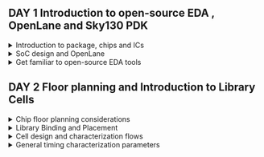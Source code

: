 
## DAY 1 Introduction to open-source EDA , OpenLane and Sky130 PDK


<details>
  
<summary>
Introduction to package, chips and ICs
</summary>

The chip design process begins with conceptualization, where the designers outline the high-level functionality, goals, and specifications of the chip.Processor interfaces all the instructions that are performed on the board(micro-controller).


![image](https://github.com/NharikaVulchi/Advanced-Physical_Design_Using_OpenLane/assets/83216569/2b3cf20b-89a0-402a-b10c-83f26b25a103)

1. Chip is the IC of the board, all the on-board pins are interfaced with the processing unit.
2. PADS are the interface between the signals which mvoe into and outside the chip
3. Core of the chip is Digital Logic Unit where the digital instructions are performed.
4. The chip design is fabricated on silicon, this is called a die

![image](https://github.com/NharikaVulchi/Advanced-Physical_Design_Using_OpenLane/assets/83216569/db38c896-fe93-4a9c-abfd-ba519034f29a)

1. A sample RISC-V SoC is shown in the below figure.
2. PLL, ADC, SRAM's on the chip are the foundry IPs(Intellectual property)
3. macros are the digital units 

![image](https://github.com/NharikaVulchi/Advanced-Physical_Design_Using_OpenLane/assets/83216569/049e4aa9-096e-448a-b74d-514a3440da38)


![image](https://github.com/NharikaVulchi/Advanced-Physical_Design_Using_OpenLane/assets/83216569/5c893594-2d1b-4f11-a151-d4d4e795aeea)



**Introduction to RISC-V**


RISC-V is an open-source instruction set architecture (ISA) designed with simplicity and versatility. It features a modular structure, enabling custom extensions for diverse applications. Its load-store memory model and compact register set streamline execution. Privilege levels ensure secure operation. RISC-V suits embedded systems to high-performance computing, fostering innovation through open collaboration and customization. It is a 64 bit architecture.

Applications to Hardware: There are 3 major steps of how an application can be run on hardware, which are as follows:

Operating System:

Interface between hardware and user.

Compiler

Converts the high level language to respective instruction set which are hardware specific such as MIPS, Intel or RISC-V.

Assembler

Converts the output from compiler, to binary language which are further fed to the hardware.

</details>

<details>
<summary>
SoC design and OpenLane
</summary>


**Introduction to all components of open-source digital ASIC design**

Digital ASIC design basic elements:


1. RTL IP's (Register Transfer Level Intellectual Property ):RTL IPs are pre-designed and pre-verified building blocks of digital logic circuits. These blocks are created using hardware description languages (HDLs) like Verilog or VHDL. RTL IPs can include components such as adders, multiplexers, flip-flops, memory blocks, and more.
2. EDA tools (Electronic Design Automation) : EDA tools are software applications that facilitate the design, analysis, simulation, and verification of electronic circuits and systems. In ASIC design, EDA tools are essential for tasks like RTL synthesis, logic optimization, floor planning, placement, routing, and timing analysis. These tools help automate many aspects of the design process, improve design productivity, and ensure that the ASIC meets its performance and power consumption requirements.
3. PDK Data (process design kits) :Collection of files to model a fabrication process for the EDA tools used to design an IC. Few of them are device models, digital standard cell libraries, I/O libraries.


**Opensource RTL Designs: github, librecores, opencores**

**Opensource EDA tools: QFlow, OpenROAD, OpenLANE**

**Opensource PDK data: Google Skywater130 PDK**

![image](https://github.com/NharikaVulchi/Advanced-Physical_Design_Using_OpenLane/assets/83216569/96edde63-0411-4c58-85cb-cd8b04b2e50c)




**Simplified RTL2GDS flow**

Major steps in RTL to GDS flow are described below:




1. **Synthesis** : Design is translated to circuits made of components which are the logic cells. Eah stndard cell have a regular layout. Cell width is variable and discrete . Each cell has different views which comes with the EDA tools.RTL code is transformed into a gate-level netlist using synthesis tools. These tools map RTL constructs into specific gates and optimize the design for area, power, and speed.

2. **Floor and power planning** : Planning the silicon area on which we fabricate our design to create robust power distribution. Rows, pin locations and routing tracks are designed here. In power planning, power pins are connected to all the cells through power straps, pads and rings.

3. **Placement** : Gate level netlist cells are placed on the rows such that interconnect delay is reduced and to enable better routing. This is done in 2 steps:
       --> Global placement : Finds the optimal positions for all cells, which can nvolve cell overlapping
       --> Detailed placement : Positions are minimally altered to their fixed positions

4. **Clock Tree Synthesis** : After the placement , we deliver clock to all the cell components by creating the clock distribution network. The clock network is in the shape of a tree, with the clock as node and all the elements as leaves. The clock should be delivered to all the cells with minimum skew and latency. Clock Skew means the arrival of time at different cells at different times.

   
![image](https://github.com/NharikaVulchi/Advanced-Physical_Design_Using_OpenLane/assets/83216569/412c6693-771d-446c-b6e4-fdaa40bd18a1)

5. **Routing** : After placing the cells, the next step is signal routing. A valid pattern of horizontal and vertical wires is found to interconnect the cells. The router uses available metal layers defined by EDA. Finite width and pitch is defined for the metal layers. Skywater130 PDK defines 6 different metal layers. Lowest layer is the local interconnect layer, its the titanium nitride layers. The other 5 layers are aluminium layers.Most routers are grid routers. Divide and conquer approach is used for routing


![image](https://github.com/NharikaVulchi/Advanced-Physical_Design_Using_OpenLane/assets/83216569/646822f6-47fa-45b9-90df-0b107e425b31)


6. **Sign off**: After routing the chip undergoes verification process.
     * Physical verification
             --> Design Rule Checking (DRC)
             --> layout vs Schematic (LVS)
     * Timing Verification
             --> Static Timing Analysis (STA)


![image](https://github.com/NharikaVulchi/Advanced-Physical_Design_Using_OpenLane/assets/83216569/0a8cc960-33bc-4af9-b180-54b7d43b4dd8)





**Introduction to OpenLane and striVe Chipsets**

* OpenLane is an open-source digital integrated circuit (IC) design flow and toolchain that helps automate the process of designing and manufacturing custom semiconductor chips or integrated circuits.
  
* Using OpenLane we produce a GDS with no human intervention that has no LVS violations, no DRc violations and no timing violations

* OpenLane is developed as an open-source project, which means that the source code and associated tools are freely available for anyone to use, modify, and contribute to. 
  
* OpenLane automates many of the tasks involved in the IC design process, including synthesis, placement, routing, and more. This automation can significantly reduce the time and effort required to design a custom chip.

* Openlane has different families, one of them is stiVe

  ![image](https://github.com/NharikaVulchi/Advanced-Physical_Design_Using_OpenLane/assets/83216569/6d21b9eb-4cb4-4f61-9070-55a933be9aaa)

* OpenLane can be used to harden macros and chips

* There are 2 modes of operation : automative and interactive

 
**Introduction to OpenLane detailed ASIC design flow**


The below figure depicts OpenLane ASIC design flow

![image](https://github.com/NharikaVulchi/Advanced-Physical_Design_Using_OpenLane/assets/83216569/52e5e502-8322-4237-83f2-cd922df0d03b)


Synthesis Exploration : Best optimisation strategy is decided 


![image](https://github.com/NharikaVulchi/Advanced-Physical_Design_Using_OpenLane/assets/83216569/ad742388-bdfd-491c-8982-77bd14b3c80d)

Design exploration is a major step in Openlane where it tests the design on various metrics. OpenLane runs on 70 designs and compare the results to the best ones.

Testing :

![image](https://github.com/NharikaVulchi/Advanced-Physical_Design_Using_OpenLane/assets/83216569/1969f499-eea0-47a5-88d6-60ece938a8f4)

OpenRoad does the physical implementation: Placement and routing.

Netlist after the optimization is compared to the gate level netlist to ensure that they are functionally equivalent


![image](https://github.com/NharikaVulchi/Advanced-Physical_Design_Using_OpenLane/assets/83216569/736d7883-ee6e-4e2b-907e-795a8c55f264)


RTL Synthesis, Technology Mapping, and Formal Verification:  Yosys (for RTL synthesis), ABC (for technology mapping and formal verification).

Static Timing Analysis:OpenSTA (for static timing analysis).

Floor Planning: init_fp (initial floorplanning), ioPlacer (I/O placement), pdn (power distribution network planning), tapcell (tap cell insertion).

Placement: RePLace (global placement), Resizer (optional for resizing cells), OpenPhySyn (formerly used for placement), OpenDP (detailed placement).

Clock Tree Synthesis: TritonCTS (for clock tree synthesis).

Fill Insertion: OpenDP (for filler placement).

Routing:
   Global Routing: FastRoute or CU-GR (formerly used).
  Detailed Routing: TritonRoute (for detailed routing) or DR-CU (formerly used).

SPEF Extraction: OpenRCX (or SPEF-Extractor, formerly used) for Standard Parasitic Exchange Format (SPEF) extraction.

GDSII Streaming Out: Magic and KLayout (for viewing and editing GDSII files).

Design Rule Checking (DRC) Checks: Magic and KLayout (for DRC checks).

Layout vs. Schematic (LVS) Check: Netgen (for LVS checks).

Antenna Checks: Magic (for antenna checks).

Circuit Validity Checker: CVC (for circuit validity checking).



</details>

<details>
<summary>
Get familiar to open-source EDA tools
</summary>






**Design Preparation Step**


Installing Openlane 

```
cd $HOME
git clone https://github.com/The-OpenROAD-Project/OpenLane --recurse-submodules 
cd OpenLane
make
make test
cd /home/niharika/OpenLane/designs/ci
cp -r * ../
```


Invoking Openlane

```
cd ~/OpenLane
make mount
./flow.tcl -interactive
package require openlane 0.9
prep -design picorv32a
run_synthesis
```


![image](https://github.com/NharikaVulchi/Advanced-Physical_Design_Using_OpenLane/assets/83216569/37769e8a-4334-4cbe-a8da-232d4fe3a6e4)


Viewing the netlist file generated for **picorv32**

![Screenshot from 2023-09-11 15-33-14](https://github.com/NharikaVulchi/Advanced-Physical_Design_Using_OpenLane/assets/83216569/87315fe6-aab7-4161-9765-afdf00dbaad6)


![Screenshot from 2023-09-11 15-32-59](https://github.com/NharikaVulchi/Advanced-Physical_Design_Using_OpenLane/assets/83216569/2cd0464d-7bc9-4cc2-8f10-bcb39580e07d)



![image](https://github.com/NharikaVulchi/Advanced-Physical_Design_Using_OpenLane/assets/83216569/bd5801d5-d333-4ef4-b3f8-10222f9049f9)



We can view the synthesis reports in the following directory:

```
/home/niarika/OpenLane/designs/picorv32a/runs/RUN_2023.09.14_06.35.44/logs/synthesis/1-synthesis.log
```

![Screenshot from 2023-09-14 12-27-03](https://github.com/NharikaVulchi/Advanced-Physical_Design_Using_OpenLane/assets/83216569/3d439a88-81ac-4f25-8ba1-5febf75eb556)


</details>


## DAY 2 Floor planning and Introduction to Library Cells

<details>
<summary>
Chip floor planning considerations
</summary>
  
**Utlization factor and aspect ratio**
1. Width and height of core and die are dependent on the dimension on the logic gates that has to be designed on the chip.
2. We will calculate the area of a netlist and accordingly decide the area of core and die.
3. A core is the section of the die where the fundamental logic design sits
4. A die is a small semiconductor material specimen which encapsulates the core.
5. We place the logic cells inside the core
6. Utilization factor = Area of netlist / Area of core
7. Aspect Ratio =    Height/ Width
8. Aspect ratio is 1, implies that the core is square shaped.
9. A utilization factor of 0.5 to 0.6 isf typical and allows for the necessary design elements and potential future modifications
    

![image](https://github.com/NharikaVulchi/Advanced-Physical_Design_Using_OpenLane/assets/83216569/1fe173ce-eb8c-40f5-80c9-0bbd876685a8)


![image](https://github.com/NharikaVulchi/Advanced-Physical_Design_Using_OpenLane/assets/83216569/01bd0d0c-0ed0-4fe0-ba37-0c8adb66bdad)

![image](https://github.com/NharikaVulchi/Advanced-Physical_Design_Using_OpenLane/assets/83216569/cf397803-176d-4e02-a25c-0c71a4227c89)


**Pre-placed cells**
* Pre-placed cells are an integral part of the physical design process. They are placed manually in the chip layout, along with the interconnect routing to create a physical design that meets performance, power, and area constraints.hese cells typically include standard components such as logic gates, flip-flops, multiplexers, and other building blocks used in digital circuit design.

* Combinational logic that are implemented in common are generalised such that it is placed on the chip, with specific number of input and output pins.


* This helps in multiple implementation of the same circuit when it is used greater number of times.

* Functionality of preplaced cells is implemented only once.
* The arrangement of these IP's in a chip is referred as floorplanning
* There also IPs available which are used as preplaced cells:

 --> Memory

--> Clock-gating cell

--> Comparator

--> MUX
* These Ip's have user defined locations and hence are placed in chip, before automated placement and routing and are called as pre-placed cells.
 
![image](https://github.com/NharikaVulchi/Advanced-Physical_Design_Using_OpenLane/assets/83216569/1bda2c8e-ccd3-4c87-a77d-2e46f29105a9) 

**Decoupling Capacitors**

* swithcing of inputs at the logic cells from 0 to 1 needs to charge the capacitors at the gate, this helps in maintaining the logic level at 1.
* similarly the change in input from 1 to 0 , discharges the capacitor to ground.

* The input voltage of the ciruit should be inside the noise margin of the circuit, to expect a correct output.
* Decoupling capacitor supplies current to the circuit, when needed.
* Their primary role is to decouple the circuit from the power supply, ensuring that the circuit receives the necessary amount of current during transient events, such as switching activities.
* Decoupling capacitors are placed in close proximity to the Ip blocks.

![image](https://github.com/NharikaVulchi/Advanced-Physical_Design_Using_OpenLane/assets/83216569/cd330c4b-2587-45d8-90bc-be0f0afbbdb3)

**Power planning**

* While pre-placed macros or cells can have dedicated decoupling capacitors for local power stability, it's not practical to provide each block or standard cell with its own decap.
* Instead, a well-designed power planning strategy includes creating a power mesh to efficiently distribute power and ground (VDD and VSS) across the entire chip.
* Multiple GND and VDD points are strategically placed throughout the IC layout to ensure even power distribution.
* This even distribution reduces the likelihood of voltage drops and improves the efficiency of power delivery across the chip.
* We will have multiple Vdd and vss lines as shown in the below figure.



![image](https://github.com/NharikaVulchi/Advanced-Physical_Design_Using_OpenLane/assets/83216569/fb5e1b66-8466-4cc5-962b-8151c6d19be2)

**Pin placement**

* Pin placement refers to the process of determining the locations and connections of input and output pins on an integrated circuit (IC) or semiconductor chip. 
* This critical step ensures proper functionality and performance of the chip while considering factors like signal integrity, power distribution, and manufacturing constraints. 
* Pin placement involves optimizing the arrangement of pins to minimize signal delays, reduce power consumption, and simplify the chip's layout for efficient manufacturing and testing.


**Floorplanning and placement**

Run the following command 

```
run_floorplan
```

To view the floorplan in magic use

```
cd ~/OpenLane/designs/picorv32a/runs/RUN_2023.09.11_10.01.18/results/floorplan
magic -T /home/niharika/.volare/sky130A/libs.tech/magic/sky130A.tech lef read ../../tmp/merged.nom.lef def read picorv32.def &

```
![Screenshot from 2023-09-11 16-09-52](https://github.com/NharikaVulchi/Advanced-Physical_Design_Using_OpenLane/assets/83216569/f536d1f0-fe81-467e-b580-6eacda6ecc91)


**Placement**

use :

```
  run_placement
```

To view placement:

```
  cd ~/OpenLane/designs/picorv32a/runs/RUN_2023.09.14_10.50.04/results/placement
  magic -T /home/niharika/.volare/sky130A/libs.tech/magic/sky130A.tech lef read ../../tmp/merged.nom.lef def read picorv32.def &
```
  

![image](https://github.com/NharikaVulchi/Advanced-Physical_Design_Using_OpenLane/assets/83216569/c65af9b4-3032-4538-93b9-d1b3e8bf2bc0)

![image](https://github.com/NharikaVulchi/Advanced-Physical_Design_Using_OpenLane/assets/83216569/9af0766e-44a2-43c0-b007-4d45df0f6a50)

![image](https://github.com/NharikaVulchi/Advanced-Physical_Design_Using_OpenLane/assets/83216569/c7874c51-9b69-4e56-89ba-dc266b66e6bc)



</details>

<details>
<summary>
Library Binding and Placement
</summary>
</details>

<details>
<summary>
Cell design and characterization flows
</summary>
</details>

<details>
<summary>
General timing characterization parameters
</summary>
</details>

